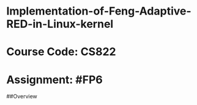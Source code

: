 # Implementation-of-Feng-Adaptive-RED-in-Linux-kernel

# Course Code: CS822

# Assignment: #FP6

##Overview

